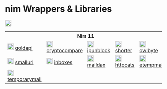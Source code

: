 # nim Wrappers & Libraries
<img src="https://img.shields.io/badge/NIM-FFC200?style=for-the-badge&logo=nim&logoColor=white" height="20px">
<table>
    <tr> <th colspan="5">Nim 11</th> </tr>
    <tr>
      <td>
        <img src="https://gold-api.com/icon.png" height="20px" alt="goldapi" onerror="this.src='https://github.com/favicon.ico'">
        <a href="https://github.com/l0v3m0n3y/goldapi" target="_blank"> goldapi </a>
      </td>
      <td>
        <img src="https://www.cryptocompare.com/media/20562/favicon.png" height="20px" alt="cryptocompare" onerror="this.src='https://github.com/favicon.ico'">
        <a href="https://github.com/l0v3m0n3y/cryptocompare" target="_blank"> cryptocompare </a>
      </td>
      <td>
        <img src="https://ipunblock.com/apple-icon-57x57.png" height="20px" alt="ipunblock" onerror="this.src='https://github.com/favicon.ico'">
        <a href="https://github.com/l0v3m0n3y/ipunblock" target="_blank"> ipunblock </a>
      </td>
      <td>
        <img src="https://cdn.shorter.me/assets/img/logo/favicon.png" height="20px" alt="shorter" onerror="this.src='https://github.com/favicon.ico'">
        <a href="https://github.com/l0v3m0n3y/shorter" target="_blank"> shorter </a>
      </td>
      <td>
        <img src="https://tiny.owlbyte.org/new/favicon-ico.png" height="20px" alt="owlbyte" onerror="this.src='https://github.com/favicon.ico'">
        <a href="https://github.com/l0v3m0n3y/owlbyte" target="_blank"> owlbyte </a>
      </td>
    </tr>
    <td>
        <img src="https://smallurl.in/apple-touch-icon.png" height="20px" alt="smallurl" onerror="this.src='https://github.com/favicon.ico'">
        <a href="https://github.com/l0v3m0n3y/smallurl" target="_blank"> smallurl </a>
    <td>
        <img src="https://inboxes.com/images/favicon.svg" height="20px" alt="inboxes" onerror="this.src='https://github.com/favicon.ico'">
        <a href="https://github.com/l0v3m0n3y/inboxes" target="_blank"> inboxes </a>
    </td>
    <td>
        <img src="https://maildax.com/favicon.ico" height="20px" alt="maildax" onerror="this.src='https://github.com/favicon.ico'">
        <a href="https://github.com/l0v3m0n3y/maildax" target="_blank"> maildax </a>
    </td>
    <td>
        <img src="https://httpcats.com/static/icons/cat.svg" height="20px" alt="httpcats" onerror="this.src='https://github.com/favicon.ico'">
        <a href="https://github.com/l0v3m0n3y/httpcats" target="_blank"> httpcats </a> 
    <td>
        <img src="https://etempmail.com/assets/img/fav/apple-icon-60x60.png" height="20px" alt="etempmail" onerror="this.src='https://github.com/favicon.ico'">
        <a href="https://github.com/l0v3m0n3y/etempmail" target="_blank"> etempmail </a>
    </td>
    <tr>
        <td>
        <img src="https://temporarymail.cc/assets/image/favicon.ico" height="20px" alt="temporarymail" onerror="this.src='https://github.com/favicon.ico'">
        <a href="https://github.com/l0v3m0n3y/temporarymail" target="_blank"> temporarymail </a>
    </td>
    </tr>
</table>

